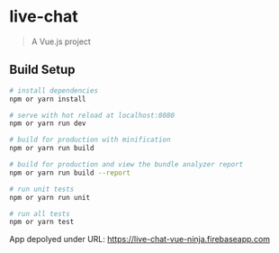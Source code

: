 # live-chat

> A Vue.js project

## Build Setup

``` bash
# install dependencies
npm or yarn install

# serve with hot reload at localhost:8080
npm or yarn run dev

# build for production with minification
npm or yarn run build

# build for production and view the bundle analyzer report
npm or yarn run build --report

# run unit tests
npm or yarn run unit

# run all tests
npm or yarn test
```

App depolyed under URL: https://live-chat-vue-ninja.firebaseapp.com

